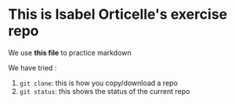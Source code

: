 # This is Isabel Orticelle's exercise repo

We use **this file** to practice markdown

We have tried :
1. `git clone`: this is how you copy/download a repo
2. `git status`: this shows the status of the current repo 
